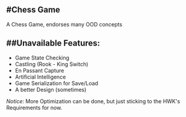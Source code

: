 #Chess Game
-------------

A Chess Game, endorses many OOD concepts

##Unavailable Features:
-----------------------
* Game State Checking
* Castling (Rook - King Switch)
* En Passant Capture
* Artificial Intelligence
* Game Serialization for Save/Load
* A better Design (sometimes)


*Notice*: More Optimization can be done, but just sticking
to the HWK's Requirements for now.

